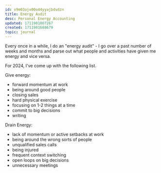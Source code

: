 ```yaml
---
id: v9m03ojx00o44yyajbdvdzn
title: Energy Audit
desc: Personal Energy Accounting
updated: 1711901807267
created: 1711901688679
topic: journal
---
```


Every once in a while, I do an "energy audit" - I go over a past number of weeks and months and parse out what people and activities have given me energy and vice versa.

For 2024, I've come up with the following list.

Give energy:
- forward momentum at work
- being around good people 
- closing sales
- hard physical exercise
- focusing on 1-2 things at a time
- commit to big decisions
- writing

Drain Energy:
- lack of momentum or active setbacks at work
- being around the wrong sorts of people 
- unqualified sales calls
- being injured 
- frequent context switching
- open loops on big decisions
- unnecessary meetings 
